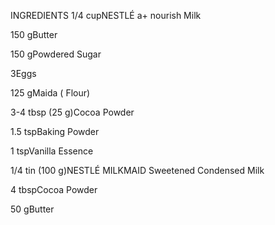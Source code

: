 INGREDIENTS
1/4 cupNESTLÉ a+ nourish Milk

150 gButter

150 gPowdered Sugar

3Eggs

125 gMaida ( Flour)

3-4 tbsp (25 g)Cocoa Powder

1.5 tspBaking Powder

1 tspVanilla Essence

1/4 tin (100 g)NESTLÉ MILKMAID Sweetened Condensed Milk

4 tbspCocoa Powder

50 gButter